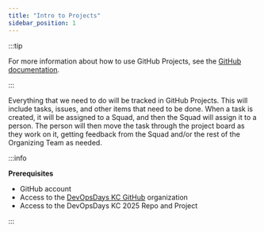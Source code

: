 ```yaml
---
title: "Intro to Projects"
sidebar_position: 1
---
```


:::tip

For more information about how to use GitHub Projects, see the [GitHub documentation](https://docs.github.com/en/issues/planning-and-tracking-with-projects/learning-about-projects/about-projects).

:::

Everything that we need to do will be tracked in GitHub Projects. This will include tasks, issues, and other items that need to be done. When a task is created, it will be assigned to a Squad, and then the Squad will assign it to a person. The person will then move the task through the project board as they work on it, getting feedback from the Squad and/or the rest of the Organizing Team as needed.

:::info

**Prerequisites**

* GitHub account
* Access to the [DevOpsDays KC GitHub](https://github.com/devopsdays-kc) organization
* Access to the DevOpsDays KC 2025 Repo and Project

:::
